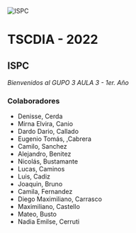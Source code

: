 ![ISPC](https://drive.google.com/uc?export=view&id=1wkWgkaQARcTXtcKBfBkuiV8VYe34-RT-)

# TSCDIA - 2022
## ISPC
*Bienvenidos al GUPO 3 AULA 3 - 1er. Año*

 
 
### Colaboradores
- Denisse, Cerda 
- Mirna Elvira, Canio
- Dardo Dario, Callado
- Eugenio Tomás, ,Cabrera
- Camilo,	Sanchez
- Alejandro, 	Benitez
- Nicolás,	Bustamante
- Lucas,	Caminos
- Luis,	Cadiz
- Joaquin,	Bruno
- Camila, 	Fernandez
- Diego Maximiliano,	Carrasco
- Maximiliano, Castello
- Mateo,	Busto
- Nadia Emilse, Cerruti

